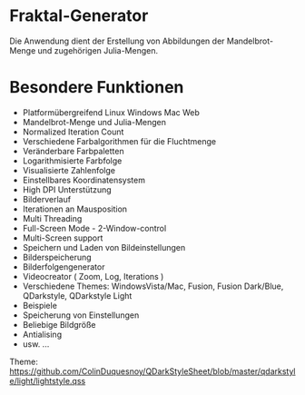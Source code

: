 # Fraktal-Generator

Die Anwendung dient der Erstellung von Abbildungen der Mandelbrot-Menge und zugehörigen Julia-Mengen.

# Besondere Funktionen
- Platformübergreifend Linux Windows Mac Web
- Mandelbrot-Menge und Julia-Mengen
- Normalized Iteration Count
- Verschiedene Farbalgorithmen für die Fluchtmenge
- Veränderbare Farbpaletten
- Logarithmisierte Farbfolge
- Visualisierte Zahlenfolge
- Einstellbares Koordinatensystem
- High DPI Unterstützung
- Bilderverlauf
- Iterationen an Mausposition
- Multi Threading
- Full-Screen Mode - 2-Window-control
- Multi-Screen support
- Speichern und Laden von Bildeinstellungen
- Bilderspeicherung
- Bilderfolgengenerator
- Videocreator ( Zoom, Log, Iterations )
- Verschiedene Themes: WindowsVista/Mac, Fusion, Fusion Dark/Blue, QDarkstyle, QDarkstyle Light
- Beispiele
- Speicherung von Einstellungen
- Beliebige Bildgröße
- Antialising
- usw. ...


Theme:
https://github.com/ColinDuquesnoy/QDarkStyleSheet/blob/master/qdarkstyle/light/lightstyle.qss

